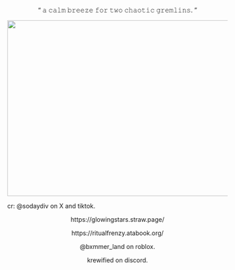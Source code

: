 <p align="center">
“ 𝚊 𝚌𝚊𝚕𝚖 𝚋𝚛𝚎𝚎𝚣𝚎 𝚏𝚘𝚛 𝚝𝚠𝚘 𝚌𝚑𝚊𝚘𝚝𝚒𝚌 𝚐𝚛𝚎𝚖𝚕𝚒𝚗𝚜. ”
<p align="center">
  <img width="1200" height="402" src="https://x.com/sodaydiv/status/1799967661864133003/photo/1">
</p>
cr: @sodaydiv on X and tiktok.


<p align="center">
https://glowingstars.straw.page/
</p>
<p align="center">
https://ritualfrenzy.atabook.org/
</p>

<p align="center">
@bxmmer_land on roblox.
</p>
<p align="center">
krewified on discord.
</p>
